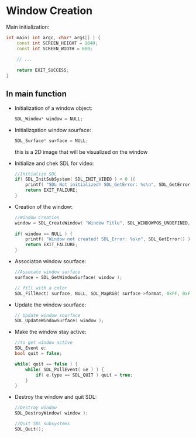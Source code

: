 # Window Creation
Main initialization:
``` cpp
int main( int argc, char* args[] ) {
    const int SCREEN_HEIGHT = 1040;
    const int SCREEN_WIDTH = 680;   
    
    // ...
 
    return EXIT_SUCCESS;
}
```

## In main function
- Initialization of a window object:
    ``` cpp
    SDL_Window* window = NULL;
    ```

- Initializqation window sourface:
    ``` cpp
    SDL_Surface* surface = NULL;
    ```
    this is a 2D image that will be visualized on the window

- Initialize and chek SDL for video:
    ``` cpp 
    //Initialize SDL
    if( SDL_InitSubSystem( SDL_INIT_VIDEO ) < 0 ){                              //same as SDL_init()
        printf( "SDL Not initialized! SDL_GetError: %s\n", SDL_GetError() );    // SDL_GetError() return the latest error
        return EXIT_FALIURE;
    }
    ```
- Creation of the window:
    ``` cpp
    //Window Creation 
    window = SDL_CreateWindow( "Window Title", SDL_WINDOWPOS_UNDEFINED, SDL_WINDOWPOS_UNDEFINED, SCREEN_WIDTH, SCREEN_HEIGHT, SDL_WINDOW_SHOWN );
        
    if( window == NULL ) {
        printf( "Window not created! SDL_Error: %s\n", SDL_GetError() );
        return EXIT_FALIURE;
    }
    ```

- Associaton window sourface:
    ``` cpp
    //Assocate window surface
    surface = SDL_GetWindowSurface( window );
    ```
    ``` cpp
    // fill with a color
    SDL_FillRect( surface, NULL, SDL_MapRGB( surface->format, 0xFF, 0xFF, 0xFF ) );
    ```

- Update the window sourface:
    ``` cpp
    // Update window sourface
    SDL_UpdateWindowSurface( window );
    ```

- Make the window stay active:
    ``` cpp
    //to get window active 
    SDL_Event e; 
    bool quit = false; 
    
    while( quit == false ) { 
        while( SDL_PollEvent( &e ) ) { 
            if( e.type == SDL_QUIT ) quit = true; 
        } 
    }
    ```

- Destroy the window and quit SDL:
    ``` cpp
    //Destroy window
    SDL_DestroyWindow( window );

    //Quit SDL subsystems
    SDL_Quit();
    ```

